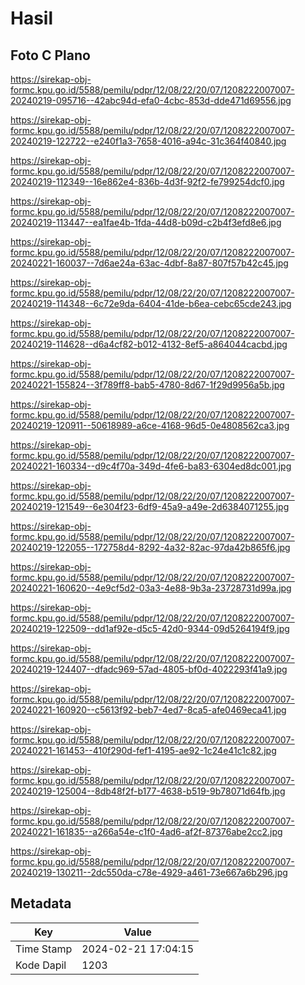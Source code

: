 # Hasil

## Foto C Plano

https://sirekap-obj-formc.kpu.go.id/5588/pemilu/pdpr/12/08/22/20/07/1208222007007-20240219-095716--42abc94d-efa0-4cbc-853d-dde471d69556.jpg

https://sirekap-obj-formc.kpu.go.id/5588/pemilu/pdpr/12/08/22/20/07/1208222007007-20240219-122722--e240f1a3-7658-4016-a94c-31c364f40840.jpg

https://sirekap-obj-formc.kpu.go.id/5588/pemilu/pdpr/12/08/22/20/07/1208222007007-20240219-112349--16e862e4-836b-4d3f-92f2-fe799254dcf0.jpg

https://sirekap-obj-formc.kpu.go.id/5588/pemilu/pdpr/12/08/22/20/07/1208222007007-20240219-113447--ea1fae4b-1fda-44d8-b09d-c2b4f3efd8e6.jpg

https://sirekap-obj-formc.kpu.go.id/5588/pemilu/pdpr/12/08/22/20/07/1208222007007-20240221-160037--7d6ae24a-63ac-4dbf-8a87-807f57b42c45.jpg

https://sirekap-obj-formc.kpu.go.id/5588/pemilu/pdpr/12/08/22/20/07/1208222007007-20240219-114348--6c72e9da-6404-41de-b6ea-cebc65cde243.jpg

https://sirekap-obj-formc.kpu.go.id/5588/pemilu/pdpr/12/08/22/20/07/1208222007007-20240219-114628--d6a4cf82-b012-4132-8ef5-a864044cacbd.jpg

https://sirekap-obj-formc.kpu.go.id/5588/pemilu/pdpr/12/08/22/20/07/1208222007007-20240221-155824--3f789ff8-bab5-4780-8d67-1f29d9956a5b.jpg

https://sirekap-obj-formc.kpu.go.id/5588/pemilu/pdpr/12/08/22/20/07/1208222007007-20240219-120911--50618989-a6ce-4168-96d5-0e4808562ca3.jpg

https://sirekap-obj-formc.kpu.go.id/5588/pemilu/pdpr/12/08/22/20/07/1208222007007-20240221-160334--d9c4f70a-349d-4fe6-ba83-6304ed8dc001.jpg

https://sirekap-obj-formc.kpu.go.id/5588/pemilu/pdpr/12/08/22/20/07/1208222007007-20240219-121549--6e304f23-6df9-45a9-a49e-2d6384071255.jpg

https://sirekap-obj-formc.kpu.go.id/5588/pemilu/pdpr/12/08/22/20/07/1208222007007-20240219-122055--172758d4-8292-4a32-82ac-97da42b865f6.jpg

https://sirekap-obj-formc.kpu.go.id/5588/pemilu/pdpr/12/08/22/20/07/1208222007007-20240221-160620--4e9cf5d2-03a3-4e88-9b3a-23728731d99a.jpg

https://sirekap-obj-formc.kpu.go.id/5588/pemilu/pdpr/12/08/22/20/07/1208222007007-20240219-122509--dd1af92e-d5c5-42d0-9344-09d5264194f9.jpg

https://sirekap-obj-formc.kpu.go.id/5588/pemilu/pdpr/12/08/22/20/07/1208222007007-20240219-124407--dfadc969-57ad-4805-bf0d-4022293f41a9.jpg

https://sirekap-obj-formc.kpu.go.id/5588/pemilu/pdpr/12/08/22/20/07/1208222007007-20240221-160920--c5613f92-beb7-4ed7-8ca5-afe0469eca41.jpg

https://sirekap-obj-formc.kpu.go.id/5588/pemilu/pdpr/12/08/22/20/07/1208222007007-20240221-161453--410f290d-fef1-4195-ae92-1c24e41c1c82.jpg

https://sirekap-obj-formc.kpu.go.id/5588/pemilu/pdpr/12/08/22/20/07/1208222007007-20240219-125004--8db48f2f-b177-4638-b519-9b78071d64fb.jpg

https://sirekap-obj-formc.kpu.go.id/5588/pemilu/pdpr/12/08/22/20/07/1208222007007-20240221-161835--a266a54e-c1f0-4ad6-af2f-87376abe2cc2.jpg

https://sirekap-obj-formc.kpu.go.id/5588/pemilu/pdpr/12/08/22/20/07/1208222007007-20240219-130211--2dc550da-c78e-4929-a461-73e667a6b296.jpg


## Metadata

| Key        | Value               |
| ---------- | ------------------- |
| Time Stamp | 2024-02-21 17:04:15 |
| Kode Dapil | 1203                |



